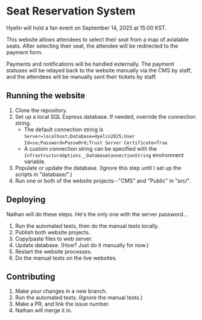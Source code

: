 # Seat Reservation System

Hyelin will hold a fan event on September 14, 2025 at 15:00 KST.

This website allows attendees to select their seat from a map of avialable seats. After selecting their seat, the attendee will be redirected to the payment form.

Payments and notifications will be handled externally. The payment statuses will be relayed back to the website manually via the CMS by staff, and the attendees will be manually sent their tickets by staff.


## Running the website

 1. Clone the repository.
 1. Set up a local SQL Express database. If needed, override the connection string.
	* The default connection string is `Server=localhost;Database=Hyelin2025;User Id=sa;Password=Passw0rd;Trust Server Certificate=True`.
	* A custom connection string can be specified with the `InfrastructureOptions__DatabaseConnectionString` environment variable.
 1. Populate or update the database. (Ignore this step until I set up the scripts in "database/".)
 1. Run one or both of the website projects--"CMS" and "Public" in "src/".


## Deploying

Nathan will do these steps. He's the only one with the server password...

 1. Run the automated tests, then do the manual tests locally.
 1. Publish both website projects.
 1. Copy/paste files to web server.
 1. Update database. (How? Just do it manually for now.)
 1. Restart the website processes.
 1. Do the manual tests on the live websites.


## Contributing

 1. Make your changes in a new branch.
 2. Run the automated tests. (Ignore the manual tests.)
 3. Make a PR, and link the issue number.
 4. Nathan will merge it in.
